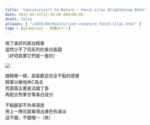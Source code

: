 ```yaml
---
title: '[moisturizer] CU:Nature - Fench Lilac Brightening Balm'
date: 2015-04-14T22:30:00.000+08:00
draft: false
aliases: [ "/2015/04/moisturizer-cunature-fench-lilac.html" ]
tags : [glamorous - 保養おたく]
---
```


用了美好的美白精華  
當然少不了同系列的美白面霜  
（好吧其實它們是一套的）

![](/images/cunaturebalm.jpg)

跟精華一樣，超喜歡這完全不黏的感覺  
精華以維他命C為主  
而面霜主要是法國丁香  
再配合熊果甘等美白成分

  

不黏膩卻不失保濕度  
用上一陣兒就看得出膚色有減淡  
這不錯，不錯喔～（笑）
